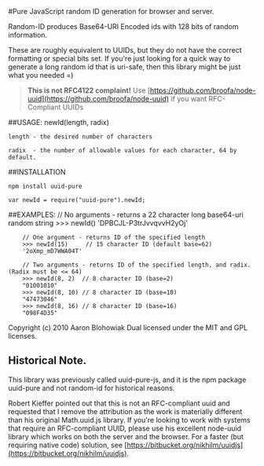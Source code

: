 #Pure JavaScript random ID generation for browser and server.

Random-ID produces Base64-URI Encoded ids with 128 bits of random information.

These are roughly equivalent to UUIDs, but they do not have the correct formatting or special bits set.  If you're just looking for a quick way to generate a long random id that is uri-safe, then this library might be just what you needed =)

> **This is not RFC4122 complaint!** Use [https://github.com/broofa/node-uuid](https://github.com/broofa/node-uuid) if you want RFC-Compliant UUIDs

##USAGE: newId(length, radix)

    length - the desired number of characters

    radix  - the number of allowable values for each character, 64 by default.

##INSTALLATION

    npm install uuid-pure

    var newId = require("uuid-pure").newId;
    
##EXAMPLES:
        // No arguments  - returns a 22 character long base64-uri random string
        >>> newId()
        'DPBCJL-P3trJvvqvvH2yOj'

        // One argument - returns ID of the specified length
        >>> newId(15)     // 15 character ID (default base=62)
        '2oXmp_mD7WWA04T'

        // Two arguments - returns ID of the specified length, and radix. (Radix must be <= 64)
        >>> newId(8, 2)  // 8 character ID (base=2)
        "01001010"
        >>> newId(8, 10) // 8 character ID (base=10)
        "47473046"
        >>> newId(8, 16) // 8 character ID (base=16)
        "098F4D35"

Copyright (c) 2010 Aaron Blohowiak
Dual licensed under the MIT and GPL licenses.

## Historical Note.
This library was previously called uuid-pure-js, and it is the npm package uuid-pure and not random-id for historical reasons.

Robert Kieffer pointed out that this is not an RFC-compliant uuid and requested that I remove the attribution as the work is materially different than his original Math.uuid.js library.  If you're looking to work with systems that require an RFC-compliant UUID, please use his excellent node-uuid library which works on both the server and the browser.  For a faster (but requiring native code) solution, see [https://bitbucket.org/nikhilm/uuidjs](https://bitbucket.org/nikhilm/uuidjs).